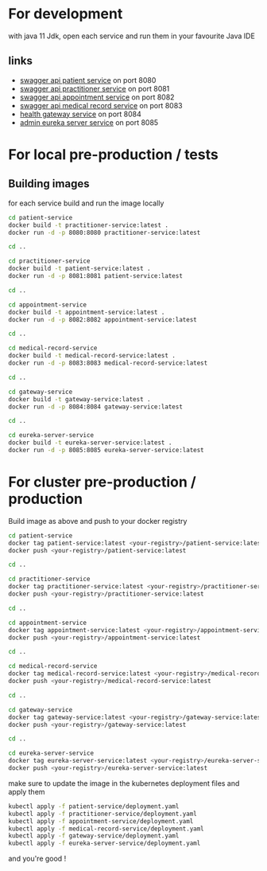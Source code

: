 
# For development

with java 11 Jdk, open each service and run them in your favourite Java IDE

## links

- [swagger api patient service](http://localhost:8080/patient-service/swagger-ui.html#/patient-rest) on port 8080
- [swagger api practitioner service](http://localhost:8081/practitioner-service/swagger-ui.html#/practitioner-rest) on port 8081
- [swagger api appointment service](http://localhost:8082/appointment-service/swagger-ui.html#/appointment-rest) on port 8082
- [swagger api medical record service](http://localhost:8083/medical-record-service/swagger-ui.html#/medical-record-rest) on port 8083
- [health gateway service](http://localhost:8084/health) on port 8084
- [admin eureka server service](http://localhost:8085/admin/#/) on port 8085

# For local pre-production / tests

## Building images

for each service build and run the image locally

```sh
cd patient-service
docker build -t practitioner-service:latest .
docker run -d -p 8080:8080 practitioner-service:latest

cd ..

cd practitioner-service
docker build -t patient-service:latest .
docker run -d -p 8081:8081 patient-service:latest

cd ..

cd appointment-service
docker build -t appointment-service:latest .
docker run -d -p 8082:8082 appointment-service:latest

cd ..

cd medical-record-service
docker build -t medical-record-service:latest .
docker run -d -p 8083:8083 medical-record-service:latest

cd ..

cd gateway-service
docker build -t gateway-service:latest .
docker run -d -p 8084:8084 gateway-service:latest

cd ..

cd eureka-server-service
docker build -t eureka-server-service:latest .
docker run -d -p 8085:8085 eureka-server-service:latest
```

# For cluster pre-production / production

Build image as above and push to your docker registry

```sh
cd patient-service
docker tag patient-service:latest <your-registry>/patient-service:latest
docker push <your-registry>/patient-service:latest

cd ..

cd practitioner-service
docker tag practitioner-service:latest <your-registry>/practitioner-service:latest
docker push <your-registry>/practitioner-service:latest

cd ..

cd appointment-service
docker tag appointment-service:latest <your-registry>/appointment-service:latest
docker push <your-registry>/appointment-service:latest

cd ..

cd medical-record-service
docker tag medical-record-service:latest <your-registry>/medical-record-service:latest
docker push <your-registry>/medical-record-service:latest

cd ..

cd gateway-service
docker tag gateway-service:latest <your-registry>/gateway-service:latest
docker push <your-registry>/gateway-service:latest

cd ..

cd eureka-server-service
docker tag eureka-server-service:latest <your-registry>/eureka-server-service:latest
docker push <your-registry>/eureka-server-service:latest
```

make sure to update the image in the kubernetes deployment files and apply them

```sh
kubectl apply -f patient-service/deployment.yaml
kubectl apply -f practitioner-service/deployment.yaml
kubectl apply -f appointment-service/deployment.yaml
kubectl apply -f medical-record-service/deployment.yaml
kubectl apply -f gateway-service/deployment.yaml
kubectl apply -f eureka-server-service/deployment.yaml
```

and you're good !
